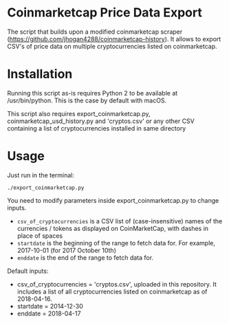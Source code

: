 # Coinmarketcap Price Data Export

The script that builds upon a modified coinmarketcap scraper (https://github.com/jhogan4288/coinmarketcap-history). It allows to export CSV's of price data on multiple cryptocurrencies listed on coinmarketcap.

# Installation

Running this script as-is requires Python 2 to be available at /usr/bin/python. This is the case by default with macOS.

This script also requires export_coinmarketcap.py, coinmarketcap_usd_history.py and 'cryptos.csv' or any other CSV containing a list of cryptocurrencies installed in same directory

# Usage

Just run in the terminal:
```shell
./export_coinmarketcap.py
```
You need to modify parameters inside export_coinmarketcap.py to change inputs.

* `csv_of_cryptocurrencies` is a CSV list of (case-insensitive) names of the currencies / tokens as displayed on CoinMarketCap, with dashes in place of spaces
* `startdate` is the beginning of the range to fetch data for. For example, 2017-10-01 (for 2017 October 10th)
* `enddate` is the end of the range to fetch data for. 

Default inputs:
* csv_of_cryptocurrencies = 'cryptos.csv', uploaded in this repository. It includes a list of all cryptocurrencies listed on coinmarketcap as of 2018-04-16.
* startdate = 2014-12-30
* enddate = 2018-04-17
